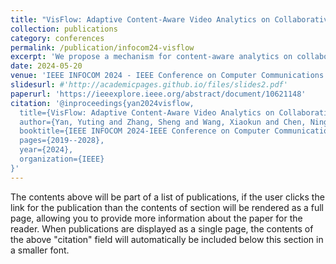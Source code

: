 ```yaml
---
title: "VisFlow: Adaptive Content-Aware Video Analytics on Collaborative Cameras"
collection: publications
category: conferences
permalink: /publication/infocom24-visflow
excerpt: 'We propose a mechanism for content-aware analytics on collaborative cameras, denoted as VisFlow, to increase the quality of detections and achieve the latency requirement by fully utilizing camera resources.'
date: 2024-05-20
venue: 'IEEE INFOCOM 2024 - IEEE Conference on Computer Communications '
slidesurl: #'http://academicpages.github.io/files/slides2.pdf'
paperurl: 'https://ieeexplore.ieee.org/abstract/document/10621148'
citation: '@inproceedings{yan2024visflow,
  title={VisFlow: Adaptive Content-Aware Video Analytics on Collaborative Cameras},
  author={Yan, Yuting and Zhang, Sheng and Wang, Xiaokun and Chen, Ning and Chen, Yu and Liang, Yu and Xiao, Mingjun and Lu, Sanglu},
  booktitle={IEEE INFOCOM 2024-IEEE Conference on Computer Communications},
  pages={2019--2028},
  year={2024},
  organization={IEEE}
}'
---
```


The contents above will be part of a list of publications, if the user clicks the link for the publication than the contents of section will be rendered as a full page, allowing you to provide more information about the paper for the reader. When publications are displayed as a single page, the contents of the above "citation" field will automatically be included below this section in a smaller font.
